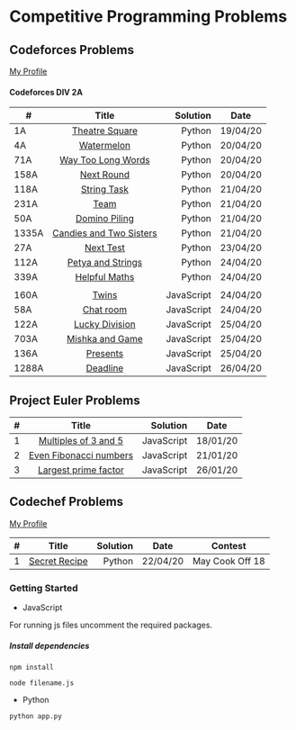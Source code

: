 # Competitive Programming Problems

## Codeforces Problems

[My Profile](https://codeforces.com/profile/veryogita)

#### Codeforces DIV 2A

| #     |                                  Title                                   |   Solution | Date     |
| ----- | :----------------------------------------------------------------------: | ---------: | -------- |
| 1A    |     [Theatre Square](https://codeforces.com/problemset/problem/1/A)      |     Python | 19/04/20 |
| 4A    |       [Watermelon](https://codeforces.com/problemset/problem/4/A)        |     Python | 20/04/20 |
| 71A   |   [Way Too Long Words](https://codeforces.com/problemset/problem/71/A)   |     Python | 20/04/20 |
| 158A  |      [Next Round](https://codeforces.com/problemset/problem/158/A)       |     Python | 20/04/20 |
| 118A  |      [String Task](https://codeforces.com/problemset/problem/118/A)      |     Python | 21/04/20 |
| 231A  |         [Team](https://codeforces.com/problemset/problem/231/A)          |     Python | 21/04/20 |
| 50A   |     [Domino Piling](https://codeforces.com/problemset/problem/50/A)      |     Python | 21/04/20 |
| 1335A | [Candies and Two Sisters](https://codeforces.com/contest/1335/problem/A) |     Python | 21/04/20 |
| 27A   |        [Next Test](http://codeforces.com/problemset/problem/27/A)        |     Python | 23/04/20 |
| 112A  |   [Petya and Strings](https://codeforces.com/problemset/problem/112/A)   |     Python | 24/04/20 |
| 339A  |     [Helpful Maths](https://codeforces.com/problemset/problem/339/A)     |     Python | 24/04/20 |
|       |                                                                          |            |          |
| 160A  |          [Twins](https://codeforces.com/contest/160/problem/A)           | JavaScript | 24/04/20 |
| 58A   |         [Chat room](https://codeforces.com/contest/58/problem/A)         | JavaScript | 24/04/20 |
| 122A  |    [Lucky Division](https://codeforces.com/problemset/problem/122/A)     | JavaScript | 25/04/20 |
| 703A  |    [Mishka and Game](https://codeforces.com/problemset/problem/703/A)    | JavaScript | 25/04/20 |
| 136A  |       [Presents](https://codeforces.com/problemset/problem/136/A)        | JavaScript | 25/04/20 |
| 1288A |        [Deadline](https://codeforces.com/contest/1288/problem/A)         | JavaScript | 26/04/20 |

## Project Euler Problems

| #   |                            Title                             |   Solution | Date     |
| --- | :----------------------------------------------------------: | ---------: | -------- |
| 1   |  [Multiples of 3 and 5](https://projecteuler.net/problem=1)  | JavaScript | 18/01/20 |
| 2   | [Even Fibonacci numbers](https://projecteuler.net/problem=2) | JavaScript | 21/01/20 |
| 3   |  [Largest prime factor](https://projecteuler.net/problem=3)  | JavaScript | 26/01/20 |

## Codechef Problems

[My Profile](https://www.codechef.com/users/yogi_coder)

| #   |                               Title                                | Solution | Date     | Contest         |
| --- | :----------------------------------------------------------------: | -------: | -------- | --------------- |
| 1   | [Secret Recipe](https://www.codechef.com/COOK94B/problems/CHEFRUN) |   Python | 22/04/20 | May Cook Off 18 |

### Getting Started

- JavaScript

For running js files uncomment the required packages.

##### Install dependencies

`npm install`

`node filename.js`

- Python

`python app.py`
